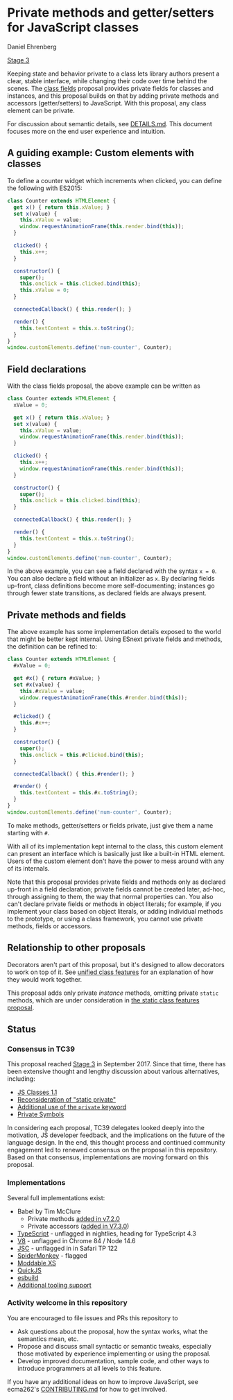 # Private methods and getter/setters for JavaScript classes

Daniel Ehrenberg

[Stage 3](https://tc39.es/process-document/)

Keeping state and behavior private to a class lets library authors present a clear, stable interface, while changing their code over time behind the scenes. The [class fields](https://github.com/tc39/proposal-class-fields) proposal provides private fields for classes and instances, and this proposal builds on that by adding private methods and accessors (getter/setters) to JavaScript. With this proposal, any class element can be private.

For discussion about semantic details, see [DETAILS.md](https://github.com/littledan/proposal-private-methods/blob/master/DETAILS.md). This document focuses more on the end user experience and intuition.

## A guiding example: Custom elements with classes

To define a counter widget which increments when clicked, you can define the following with ES2015:

```js
class Counter extends HTMLElement {
  get x() { return this.xValue; }
  set x(value) {
    this.xValue = value;
    window.requestAnimationFrame(this.render.bind(this));
  }

  clicked() {
    this.x++;
  }

  constructor() {
    super();
    this.onclick = this.clicked.bind(this);
    this.xValue = 0;
  }

  connectedCallback() { this.render(); }

  render() {
    this.textContent = this.x.toString();
  }
}
window.customElements.define('num-counter', Counter);
```

## Field declarations

With the class fields proposal, the above example can be written as


```js
class Counter extends HTMLElement {
  xValue = 0;

  get x() { return this.xValue; }
  set x(value) {
    this.xValue = value;
    window.requestAnimationFrame(this.render.bind(this));
  }

  clicked() {
    this.x++;
    window.requestAnimationFrame(this.render.bind(this));
  }

  constructor() {
    super();
    this.onclick = this.clicked.bind(this);
  }

  connectedCallback() { this.render(); }

  render() {
    this.textContent = this.x.toString();
  }
}
window.customElements.define('num-counter', Counter);
```

In the above example, you can see a field declared with the syntax `x = 0`. You can also declare a field without an initializer as `x`. By declaring fields up-front, class definitions become more self-documenting; instances go through fewer state transitions, as declared fields are always present.

## Private methods and fields

The above example has some implementation details exposed to the world that might be better kept internal. Using ESnext private fields and methods, the definition can be refined to:

```js
class Counter extends HTMLElement {
  #xValue = 0;

  get #x() { return #xValue; }
  set #x(value) {
    this.#xValue = value;
    window.requestAnimationFrame(this.#render.bind(this));
  }

  #clicked() {
    this.#x++;
  }

  constructor() {
    super();
    this.onclick = this.#clicked.bind(this);
  }

  connectedCallback() { this.#render(); }

  #render() {
    this.textContent = this.#x.toString();
  }
}
window.customElements.define('num-counter', Counter);
```

To make methods, getter/setters or fields private, just give them a name starting with `#`.

With all of its implementation kept internal to the class, this custom element can present an interface which is basically just like a built-in HTML element. Users of the custom element don't have the power to mess around with any of its internals.

Note that this proposal provides private fields and methods only as declared up-front in a field declaration; private fields cannot be created later, ad-hoc, through assigning to them, the way that normal properties can. You also can't declare private fields or methods in object literals; for example, if you implement your class based on object literals, or adding individual methods to the prototype, or using a class framework, you cannot use private methods, fields or accessors.

## Relationship to other proposals


Decorators aren't part of this proposal, but it's designed to allow decorators to work on top of it. See [unified class features](https://github.com/littledan/proposal-unified-class-features) for an explanation of how they would work together.

This proposal adds only private *instance* methods, omitting private `static` methods, which are under consideration in [the static class features proposal](https://github.com/tc39/proposal-static-class-features/).

## Status

### Consensus in TC39

This proposal reached [Stage 3](https://tc39.github.io/process-document/) in September 2017. Since that time, there has been extensive thought and lengthy discussion about various alternatives, including:
- [JS Classes 1.1](https://github.com/zenparsing/js-classes-1.1)
- [Reconsideration of "static private"](https://github.com/tc39/proposal-static-class-features)
- [Additional use of the `private` keyword](https://gist.github.com/rauschma/a4729faa65b30a6fda46a5799016458a)
- [Private Symbols](https://github.com/zenparsing/proposal-private-symbols)

In considering each proposal, TC39 delegates looked deeply into the motivation, JS developer feedback, and the implications on the future of the language design. In the end, this thought process and continued community engagement led to renewed consensus on the proposal in this repository. Based on that consensus, implementations are moving forward on this proposal.

### Implementations

Several full implementations exist:

- Babel by Tim McClure
  - Private methods [added in v7.2.0](https://babeljs.io/blog/2018/12/03/7.2.0)
  - Private accessors ([added in V7.3.0](https://babeljs.io/blog/2019/01/21/7.3.0#private-instance-accessors-getters-and-setters-9101-https-githubcom-babel-babel-pull-9101))
- [TypeScript](https://github.com/microsoft/TypeScript/pull/42458) - unflagged in nightlies, heading for TypeScript 4.3
- [V8](https://www.chromestatus.com/feature/5700509656678400) - unflagged in Chrome 84 / Node 14.6
- [JSC](https://webkit.org/blog/11577/release-notes-for-safari-technology-preview-122/) - unflagged in in Safari TP 122
- [SpiderMonkey](https://bugzilla.mozilla.org/show_bug.cgi?id=1662557) - flagged
- [Moddable XS](https://blog.moddable.com/blog/secureprivate/)
- [QuickJS](https://www.freelists.org/post/quickjs-devel/New-release,82)
- [esbuild](https://esbuild.github.io/content-types/#javascript)
- [Additional tooling support](https://github.com/tc39/proposal-private-methods/issues/32)

### Activity welcome in this repository

You are encouraged to file issues and PRs this repository to
- Ask questions about the proposal, how the syntax works, what the semantics mean, etc.
- Propose and discuss small syntactic or semantic tweaks, especially those motivated by experience implementing or using the proposal.
- Develop improved documentation, sample code, and other ways to introduce programmers at all levels to this feature.

If you have any additional ideas on how to improve JavaScript, see ecma262's [CONTRIBUTING.md](https://github.com/tc39/ecma262/blob/master/CONTRIBUTING.md) for how to get involved.
